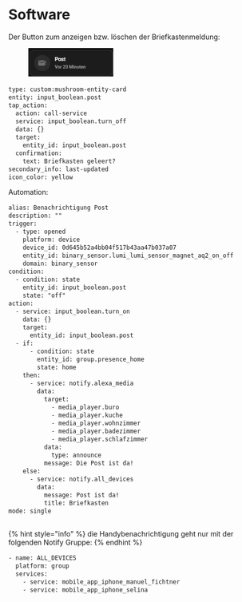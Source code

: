 # Software

Der Button zum anzeigen bzw. löschen der Briefkastenmeldung:

<figure><img src="../../../.gitbook/assets/image.png" alt=""><figcaption></figcaption></figure>

```
type: custom:mushroom-entity-card
entity: input_boolean.post
tap_action:
  action: call-service
  service: input_boolean.turn_off
  data: {}
  target:
    entity_id: input_boolean.post
  confirmation:
    text: Briefkasten geleert?
secondary_info: last-updated
icon_color: yellow

```

Automation:

```
alias: Benachrichtigung Post
description: ""
trigger:
  - type: opened
    platform: device
    device_id: 0d645b52a4bb04f517b43aa47b037a07
    entity_id: binary_sensor.lumi_lumi_sensor_magnet_aq2_on_off
    domain: binary_sensor
condition:
  - condition: state
    entity_id: input_boolean.post
    state: "off"
action:
  - service: input_boolean.turn_on
    data: {}
    target:
      entity_id: input_boolean.post
  - if:
      - condition: state
        entity_id: group.presence_home
        state: home
    then:
      - service: notify.alexa_media
        data:
          target:
            - media_player.buro
            - media_player.kuche
            - media_player.wohnzimmer
            - media_player.badezimmer
            - media_player.schlafzimmer
          data:
            type: announce
          message: Die Post ist da!
    else:
      - service: notify.all_devices
        data:
          message: Post ist da!
          title: Briefkasten
mode: single


```

{% hint style="info" %}
die Handybenachrichtigung geht nur mit der folgenden Notify Gruppe:
{% endhint %}

```
- name: ALL_DEVICES
  platform: group
  services:
    - service: mobile_app_iphone_manuel_fichtner
    - service: mobile_app_iphone_selina
```
